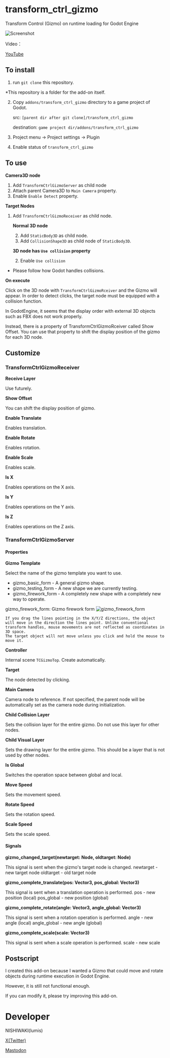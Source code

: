 # transform_ctrl_gizmo
Transform Control (Gizmo) on runtime loading for Godot Engine

![Screenshot](img/img01.png "Gizmo image")

Video：

[YouTube](https://youtu.be/58NAPNE-Y24)

## To install


1. run `git clone` this repository.

*This repository is a folder for the add-on itself.

2. Copy `addons/transform_ctrl_gizmo` directory to a game project of Godot.

    src: `[parent dir after git clone]/transform_ctrl_gizmo`

    destination: `game project dir/addons/transform_ctrl_gizmo`

3. Project menu -> Project settings -> Plugin
4. Enable status of `transform_ctrl_gizmo`

## To use

**Camera3D node**

1. Add `TransformCtrlGizmoServer` as child node
2. Attach parent Camera3D to `Main Camera` property.
3. Enable `Enable Detect` property.

**Target Nodes**

1. Add `TransformCtrlGizmoReceiver` as child node.

    **Normal 3D node** 

    2. Add `StaticBody3D` as child node.
    3. Add `CollisionShape3D` as child node of `StaticBody3D`.

    **3D node has `Use collision` property**

    2. Enable `Use collision`

* Please follow how Godot handles collisions.

**On execute**

 Click on the 3D node with `TransformCtrlGizmoRceiver` and the Gizmo will appear. In order to detect clicks, the target node must be equipped with a collision function.

 In GodotEngine, it seems that the display order with external 3D objects such as FBX does not work properly. 

 Instead, there is a property of TransformCtrlGizmoRceiver called Show Offset. You can use that property to shift the display position of the gizmo for each 3D node.


## Customize

### TransformCtrlGizmoReceiver

**Receive Layer** 

Use futurely.

**Show Offset**

You can shift the display position of gizmo.

**Enable Translate**

Enables translation.

**Enable Rotate**

Enables rotation.

**Enable Scale**

Enables scale.

**Is X**

Enables operations on the X axis.

**Is Y**

Enables operations on the Y axis.

**Is Z**

Enables operations on the Z axis.


### TransformCtrlGizmoServer

#### Properties

**Gizmo Template**

Select the name of the gizmo template you want to use.

* gizmo_basic_form - A general gizmo shape.
* gizmo_testing_form - A new shape we are currently testing.
* gizmo_firework_form - A completely new shape with a completely new way to operate.

gizmo_firework_form: Gizmo firework form
    ![gizmo_firework_form](img/img02.png "Gizmo firework form")

    If you drag the lines pointing in the X/Y/Z directions, the object will move in the direction the lines point. Unlike conventional transform handles, mouse movements are not reflected as coordinates in 3D space.
    The target object will not move unless you click and hold the mouse to move it.

**Controller**

Internal scene `TCGizmoTop`. Create automatically.

**Target**

The node detected by clicking.

**Main Camera**

Camera node to reference. If not specified, the parent node will be automatically set as the camera node during initialization.

**Child Collision Layer**

Sets the collision layer for the entire gizmo. Do not use this layer for other nodes.

**Child Visual Layer**

Sets the drawing layer for the entire gizmo. This should be a layer that is not used by other nodes.

**Is Global**

Switches the operation space between global and local.

**Move Speed**

Sets the movement speed.

**Rotate Speed**

Sets the rotation speed.

**Scale Speed**

Sets the scale speed.

#### Signals

**gizmo_changed_target(newtarget: Node, oldtarget: Node)**

This signal is sent when the gizmo's target node is changed.
newtarget - new target node
oldtarget - old target node

**gizmo_complete_translate(pos: Vector3, pos_global: Vector3)**

This signal is sent when a translation operation is performed.
pos - new position (local)
pos_global - new position (global)

**gizmo_complete_rotate(angle: Vector3, angle_global: Vector3)**

This signal is sent when a rotation operation is performed.
angle - new angle (local)
angle_global - new angle (global)

**gizmo_complete_scale(scale: Vector3)**

This signal is sent when a scale operation is performed.
scale - new scale

## Postscript

I created this add-on because I wanted a Gizmo that could move and rotate objects during runtime execution in Godot Engine.

However, it is still not functional enough.

If you can modify it, please try improving this add-on.


# Developer

NISHIWAKI(lumis)

[X(Twitter) ](https://twitter.com/lumidina)

[Mastodon](https://mstdn.jp/@lumidina)

